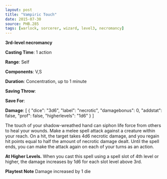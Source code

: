 ```yaml
---
layout: post
title: "Vampiric Touch"
date: 2015-07-30
source: PHB.285
tags: [warlock, sorcerer, wizard, level3, necromancy]
---
```


**3rd-level necromancy**

**Casting Time**: 1 action

**Range**: Self

**Components**: V,S

**Duration**: Concentration, up to 1 minute

**Saving Throw**:

**Save For**:

**Damage**: [ { "dice": "3d6", "label": "necrotic", "damagebonus": 0, "addstat": false, "prof": false, "higherlevels": "1d6" } ]

The touch of your shadow-wreathed hand can siphon life force from others to heal your wounds. Make a melee spell attack against a creature within your reach. On a hit, the target takes 4d6 necrotic damage, and you regain hit points equal to half the amount of necrotic damage dealt. Until the spell ends, you can make the attack again on each of your turns as an action.

**At Higher Levels.** When you cast this spell using a spell slot of 4th level or higher, the damage increases by 1d6 for each slot level above 3rd.

**Playtest Note** Damage increased by 1 die
